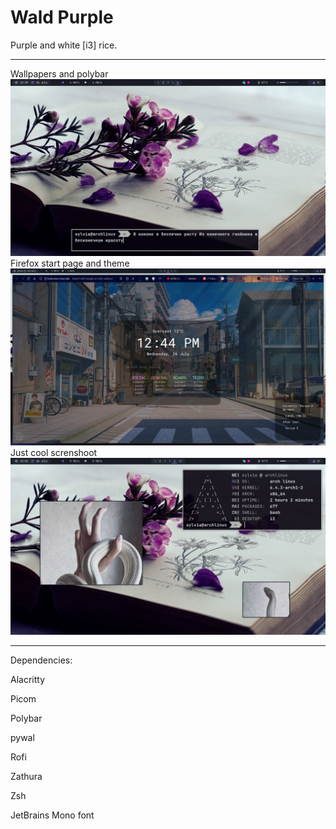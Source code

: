 # Wald Purple




Purple and white [i3] rice.



---------------------------------

Wallpapers and polybar
![Wallpapers and polybar](https://github.com/WaldLumen/wald-purple/blob/main/screnshoots/1.png)
Firefox start page and theme
![Firefox start page and theme](https://github.com/WaldLumen/wald-purple/blob/main/screnshoots/2.png)
Just cool screnshoot
![Just cool screnshoot](https://github.com/WaldLumen/wald-purple/blob/main/screnshoots/3.png)

---------------------------------

Dependencies:

Alacritty

Picom

Polybar

pywal

Rofi

Zathura

Zsh

JetBrains Mono font
